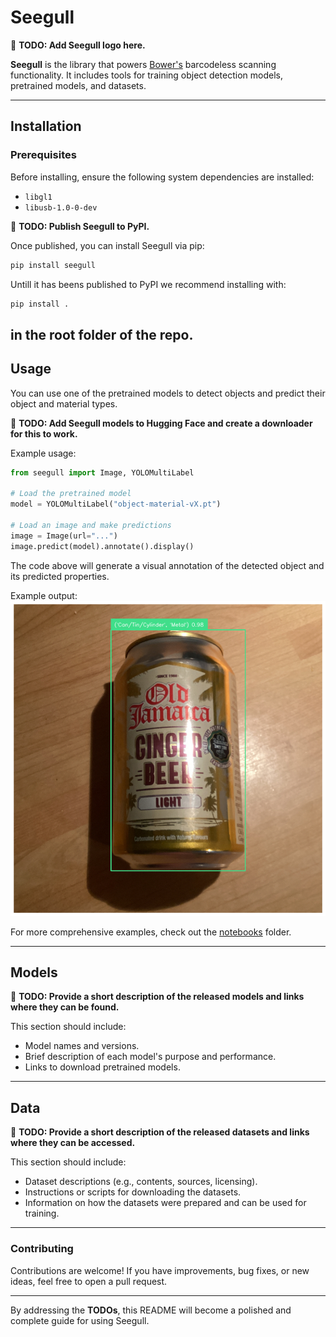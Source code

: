 # **Seegull**  

🚧 **TODO: Add Seegull logo here.**

**Seegull** is the library that powers [Bower's](https://getbower.com/) barcodeless scanning functionality. It includes tools for training object detection models, pretrained models, and datasets.

---

## **Installation**

### Prerequisites
Before installing, ensure the following system dependencies are installed:
- `libgl1`
- `libusb-1.0-0-dev`

🚧 **TODO: Publish Seegull to PyPI.**

Once published, you can install Seegull via pip:  
```bash
pip install seegull
```

Untill it has beens published to PyPI we recommend installing with:
```bash
pip install .
```
in the root folder of the repo.
---

## **Usage**

You can use one of the pretrained models to detect objects and predict their object and material types.

🚧 **TODO: Add Seegull models to Hugging Face and create a downloader for this to work.**

Example usage:
```python
from seegull import Image, YOLOMultiLabel

# Load the pretrained model
model = YOLOMultiLabel("object-material-vX.pt")

# Load an image and make predictions
image = Image(url="...")
image.predict(model).annotate().display()
```

The code above will generate a visual annotation of the detected object and its predicted properties.  

Example output:  
![Example annotation of a metal can](docs/example_annotation.png)

For more comprehensive examples, check out the [notebooks](notebooks) folder.

---

## **Models**

🚧 **TODO: Provide a short description of the released models and links where they can be found.**

This section should include:
- Model names and versions.
- Brief description of each model's purpose and performance.
- Links to download pretrained models.

---

## **Data**

🚧 **TODO: Provide a short description of the released datasets and links where they can be accessed.**

This section should include:
- Dataset descriptions (e.g., contents, sources, licensing).
- Instructions or scripts for downloading the datasets.
- Information on how the datasets were prepared and can be used for training.

---

### **Contributing**

Contributions are welcome! If you have improvements, bug fixes, or new ideas, feel free to open a pull request.

---

By addressing the **TODOs**, this README will become a polished and complete guide for using Seegull.
